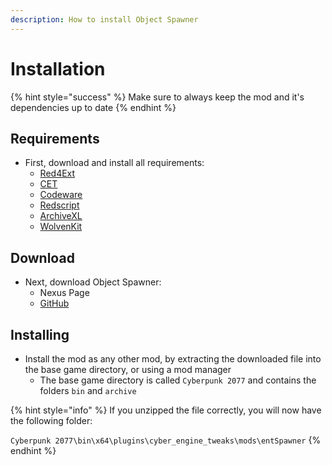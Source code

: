 ```yaml
---
description: How to install Object Spawner
---
```


# Installation

{% hint style="success" %}
Make sure to always keep the mod and it's dependencies up to date
{% endhint %}

## Requirements

* First, download and install all requirements:
  * [Red4Ext](https://github.com/wopss/RED4ext)
  * [CET](https://github.com/maximegmd/CyberEngineTweaks)
  * [Codeware](https://github.com/psiberx/cp2077-codeware)
  * [Redscript](https://github.com/jac3km4/redscript)
  * [ArchiveXL](https://github.com/psiberx/cp2077-archive-xl)
  * [WolvenKit](https://github.com/WolvenKit/WolvenKit)

## Download

* Next, download Object Spawner:
  * Nexus Page
  * [GitHub](https://github.com/justarandomguyintheinternet/CP77_entSpawner)

## Installing

* Install the mod as any other mod, by extracting the downloaded file into the base game directory, or using a mod manager
  * The base game directory is called `Cyberpunk 2077` and contains the folders `bin` and `archive`

{% hint style="info" %}
If you unzipped the file correctly, you will now have the following folder:

`Cyberpunk 2077\bin\x64\plugins\cyber_engine_tweaks\mods\entSpawner`
{% endhint %}
